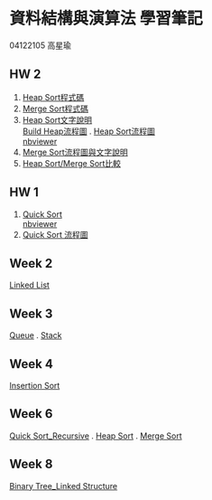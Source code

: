 # 資料結構與演算法 學習筆記
04122105 高星瑜

HW 2
----
1. [Heap Sort程式碼](https://github.com/starfish8681/starfish8681/blob/master/HW2/heap_sort_04122105.py)  
2. [Merge Sort程式碼]()    
3. [Heap Sort文字說明](https://github.com/starfish8681/starfish8681/blob/master/HW2/Heapsort%E6%8F%8F%E8%BF%B0.ipynb)  
[Build Heap流程圖](https://github.com/starfish8681/starfish8681/blob/master/Week%208/BuildHeap.jpg)
. [Heap Sort流程圖](https://github.com/starfish8681/starfish8681/blob/master/Week%208/Heapsort.jpg)  
[nbviewer](https://nbviewer.jupyter.org/github/starfish8681/starfish8681/blob/master/HW2/Heapsort%E6%8F%8F%E8%BF%B0.ipynb)
4. [Merge Sort流程圖與文字說明]()  
5. [Heap Sort/Merge Sort比較]()

HW 1
----
1. [Quick Sort](https://github.com/starfish8681/starfish8681/blob/master/%E4%BD%9C%E6%A5%AD/Quicksort_04122105.ipynb)  
[nbviewer](https://nbviewer.jupyter.org/github/starfish8681/starfish8681/blob/master/%E4%BD%9C%E6%A5%AD/Quicksort_04122105.ipynb)   
2. [Quick Sort 流程圖](https://github.com/starfish8681/starfish8681/blob/master/%E4%BD%9C%E6%A5%AD/Quicksort_Flowchart_04122105.jpg)

Week 2
----
[Linked List](https://github.com/starfish8681/starfish8681/blob/master/Week%202/Linked_list.py)  

Week 3
----
[Queue](https://github.com/starfish8681/starfish8681/blob/master/Week%203/implement-queue-using-stacks.py)
. [Stack](https://github.com/starfish8681/starfish8681/blob/master/Week%203/mini%20stack.py)

Week 4
----
[Insertion Sort](https://github.com/starfish8681/starfish8681/blob/master/Week%204/Insertion%20Sort.py)

Week 6
----
[Quick Sort_Recursive](https://github.com/starfish8681/starfish8681/blob/master/Week%206/Quick%20Sort_Recursive.py)
. [Heap Sort](https://github.com/starfish8681/starfish8681/blob/master/Week%206/Heap%20Sort.py)
. [Merge Sort](https://github.com/starfish8681/starfish8681/blob/master/Week%206/Merge%20Sort.py)

Week 8
----
[Binary Tree_Linked Structure](https://github.com/starfish8681/starfish8681/blob/master/Week%208/Binary%20Tree_Linked%20Structure.py)
